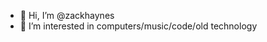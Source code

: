 - 👋 Hi, I’m @zackhaynes
- 👀 I’m interested in computers/music/code/old technology

<!---
zackhaynes/zackhaynes is a ✨ special ✨ repository because its `README.md` (this file) appears on your GitHub profile.
You can click the Preview link to take a look at your changes.
--->
